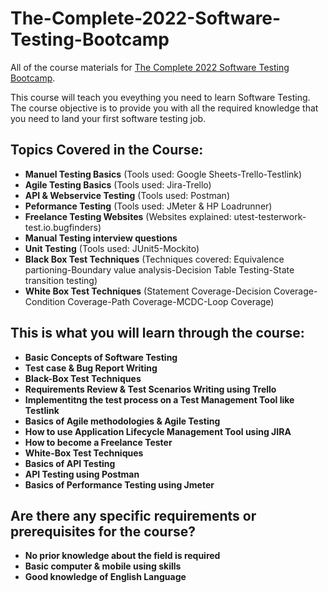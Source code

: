 # The-Complete-2022-Software-Testing-Bootcamp
All of the course materials for [The Complete 2022 Software Testing Bootcamp](https://www.udemy.com/course/testerbootcamp/). 

This course will teach you eveything you need to learn Software Testing. The course objective is to provide you with all the required knowledge that you need to land your first software testing job. 

## Topics Covered in the Course: 
-  **Manuel Testing Basics** (Tools used: Google Sheets-Trello-Testlink)
-  **Agile Testing Basics** (Tools used: Jira-Trello)
-  **API & Webservice Testing** (Tools used: Postman)
-  **Peformance Testing** (Tools used: JMeter & HP Loadrunner)
-  **Freelance Testing Websites** (Websites explained: utest-testerwork-test.io.bugfinders)
-  **Manual Testing interview questions** 
-  **Unit Testing** (Tools used: JUnit5-Mockito)
-  **Black Box Test Techniques** (Techniques covered: Equivalence partioning-Boundary value analysis-Decision Table Testing-State transition testing)
-  **White Box Test Techniques** (Statement Coverage-Decision Coverage-Condition Coverage-Path Coverage-MCDC-Loop Coverage)

## This is what you will learn through the course: 
- **Basic Concepts of Software Testing**
- **Test case & Bug Report Writing**
- **Black-Box Test Techniques**
- **Requirements Review & Test Scenarios Writing using Trello**
- **Implementitng the test process on a Test Management Tool like Testlink**
- **Basics of Agile methodologies & Agile Testing** 
- **How to use Application Lifecycle Management Tool using JIRA**
- **How to become a Freelance Tester**
- **White-Box Test Techniques**
- **Basics of API Testing**
- **API Testing using Postman**
- **Basics of Performance Testing using Jmeter**

## Are there any specific requirements or prerequisites for the course? 
- **No prior knowledge about the field is required**
- **Basic computer & mobile using skills**
- **Good knowledge of English Language**
